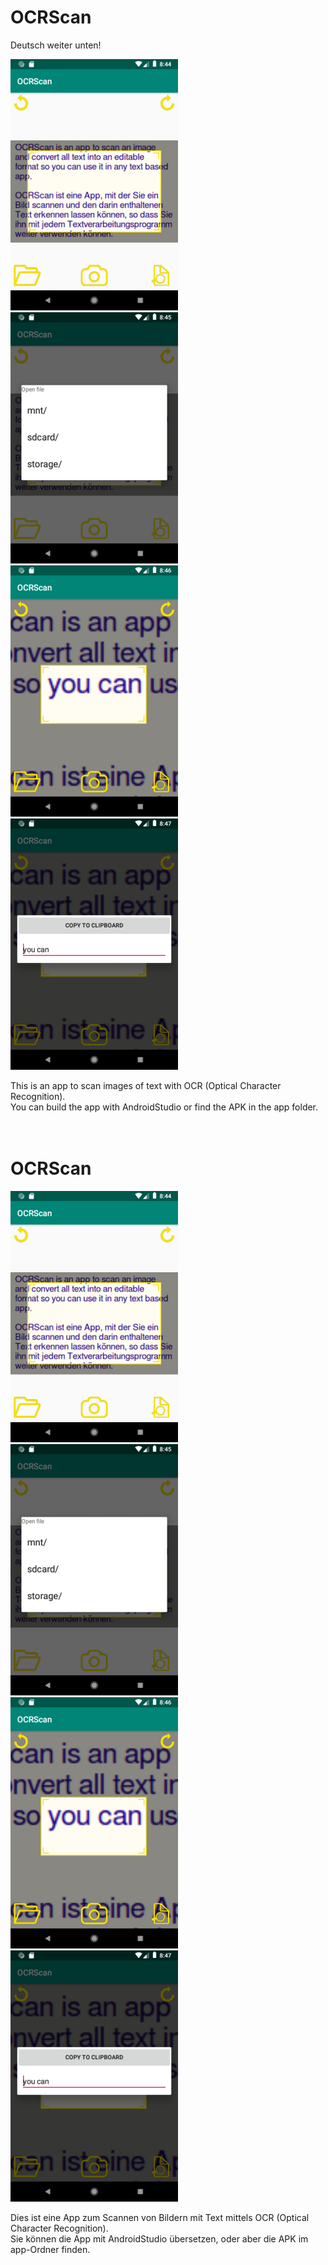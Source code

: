 <h1>OCRScan</h1>
Deutsch weiter unten!<br>
<p>
<img src="device-2019-05-08-100000.png">
<img src="device-2019-05-08-100001.png"><br>
<img src="device-2019-05-08-100002.png">
<img src="device-2019-05-08-100003.png"><br>
</p>
This is an app to scan images of text with OCR (Optical Character Recognition).<br>
You can build the app with AndroidStudio or find the APK in the app folder.<br>
<br>
<br>
<h1>OCRScan</h1>
<p>
<img src="device-2019-05-08-100000.png">
<img src="device-2019-05-08-100001.png"><br>
<img src="device-2019-05-08-100002.png">
<img src="device-2019-05-08-100003.png"><br>
</p>
Dies ist eine App zum Scannen von Bildern mit Text mittels OCR (Optical Character Recognition).<br>
Sie können die App mit AndroidStudio übersetzen, oder aber die APK im app-Ordner finden.<br>
